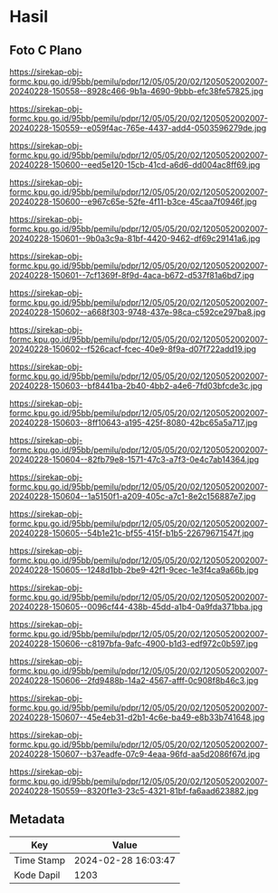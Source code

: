 # Hasil

## Foto C Plano

https://sirekap-obj-formc.kpu.go.id/95bb/pemilu/pdpr/12/05/05/20/02/1205052002007-20240228-150558--8928c466-9b1a-4690-9bbb-efc38fe57825.jpg

https://sirekap-obj-formc.kpu.go.id/95bb/pemilu/pdpr/12/05/05/20/02/1205052002007-20240228-150559--e059f4ac-765e-4437-add4-0503596279de.jpg

https://sirekap-obj-formc.kpu.go.id/95bb/pemilu/pdpr/12/05/05/20/02/1205052002007-20240228-150600--eed5e120-15cb-41cd-a6d6-dd004ac8ff69.jpg

https://sirekap-obj-formc.kpu.go.id/95bb/pemilu/pdpr/12/05/05/20/02/1205052002007-20240228-150600--e967c65e-52fe-4f11-b3ce-45caa7f0946f.jpg

https://sirekap-obj-formc.kpu.go.id/95bb/pemilu/pdpr/12/05/05/20/02/1205052002007-20240228-150601--9b0a3c9a-81bf-4420-9462-df69c29141a6.jpg

https://sirekap-obj-formc.kpu.go.id/95bb/pemilu/pdpr/12/05/05/20/02/1205052002007-20240228-150601--7cf1369f-8f9d-4aca-b672-d537f81a6bd7.jpg

https://sirekap-obj-formc.kpu.go.id/95bb/pemilu/pdpr/12/05/05/20/02/1205052002007-20240228-150602--a668f303-9748-437e-98ca-c592ce297ba8.jpg

https://sirekap-obj-formc.kpu.go.id/95bb/pemilu/pdpr/12/05/05/20/02/1205052002007-20240228-150602--f526cacf-fcec-40e9-8f9a-d07f722add19.jpg

https://sirekap-obj-formc.kpu.go.id/95bb/pemilu/pdpr/12/05/05/20/02/1205052002007-20240228-150603--bf8441ba-2b40-4bb2-a4e6-7fd03bfcde3c.jpg

https://sirekap-obj-formc.kpu.go.id/95bb/pemilu/pdpr/12/05/05/20/02/1205052002007-20240228-150603--8ff10643-a195-425f-8080-42bc65a5a717.jpg

https://sirekap-obj-formc.kpu.go.id/95bb/pemilu/pdpr/12/05/05/20/02/1205052002007-20240228-150604--82fb79e8-1571-47c3-a7f3-0e4c7ab14364.jpg

https://sirekap-obj-formc.kpu.go.id/95bb/pemilu/pdpr/12/05/05/20/02/1205052002007-20240228-150604--1a5150f1-a209-405c-a7c1-8e2c156887e7.jpg

https://sirekap-obj-formc.kpu.go.id/95bb/pemilu/pdpr/12/05/05/20/02/1205052002007-20240228-150605--54b1e21c-bf55-415f-b1b5-22679671547f.jpg

https://sirekap-obj-formc.kpu.go.id/95bb/pemilu/pdpr/12/05/05/20/02/1205052002007-20240228-150605--1248d1bb-2be9-42f1-9cec-1e3f4ca9a66b.jpg

https://sirekap-obj-formc.kpu.go.id/95bb/pemilu/pdpr/12/05/05/20/02/1205052002007-20240228-150605--0096cf44-438b-45dd-a1b4-0a9fda371bba.jpg

https://sirekap-obj-formc.kpu.go.id/95bb/pemilu/pdpr/12/05/05/20/02/1205052002007-20240228-150606--c8197bfa-9afc-4900-b1d3-edf972c0b597.jpg

https://sirekap-obj-formc.kpu.go.id/95bb/pemilu/pdpr/12/05/05/20/02/1205052002007-20240228-150606--2fd9488b-14a2-4567-afff-0c908f8b46c3.jpg

https://sirekap-obj-formc.kpu.go.id/95bb/pemilu/pdpr/12/05/05/20/02/1205052002007-20240228-150607--45e4eb31-d2b1-4c6e-ba49-e8b33b741648.jpg

https://sirekap-obj-formc.kpu.go.id/95bb/pemilu/pdpr/12/05/05/20/02/1205052002007-20240228-150607--b37eadfe-07c9-4eaa-96fd-aa5d2086f67d.jpg

https://sirekap-obj-formc.kpu.go.id/95bb/pemilu/pdpr/12/05/05/20/02/1205052002007-20240228-150559--8320f1e3-23c5-4321-81bf-fa6aad623882.jpg


## Metadata

| Key        | Value               |
| ---------- | ------------------- |
| Time Stamp | 2024-02-28 16:03:47 |
| Kode Dapil | 1203                |



